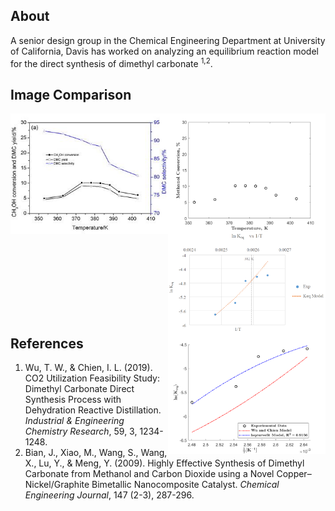 ## About 
A senior design group in the Chemical Engineering Department at University of California, Davis has worked on analyzing an equilibrium reaction model for the direct synthesis of dimethyl carbonate <sup>1,2</sup>.

## Image Comparison 

<img align="left" width="50%" height="50%" src="https://github.com/danyjiang/ech158c/blob/master/Bian%20et%20al%20Figure3a.jpg">
<img align="right" width="50%" height="50%" src="https://github.com/danyjiang/ech158c/blob/master/Figure%203a%20Reproduced.png">

<img align="left" width="50%" height="50%" src="https://github.com/danyjiang/ech158c/blob/master/Wu%20and%20Chien%20FigureS1.PNG">
<img align="right" width="50%" height="50%" src="https://github.com/danyjiang/ech158c/blob/master/Figure%20S1%20Reproduced.png">


## References
1. Wu, T. W., & Chien, I. L. (2019). CO2 Utilization Feasibility Study: Dimethyl Carbonate Direct Synthesis Process with Dehydration Reactive Distillation. *Industrial & Engineering Chemistry Research*, 59, 3, 1234-1248.
2. Bian, J., Xiao, M., Wang, S., Wang, X., Lu, Y., & Meng, Y. (2009). Highly Effective Synthesis of Dimethyl Carbonate from Methanol and Carbon Dioxide using a Novel Copper–Nickel/Graphite Bimetallic Nanocomposite Catalyst. *Chemical Engineering
Journal*, 147 (2-3), 287-296.
